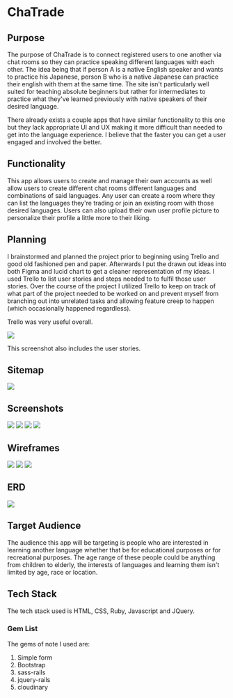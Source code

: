 # ChaTrade

## Purpose

The purpose of ChaTrade is to connect registered users to one another via chat rooms so they can practice speaking different languages with each other. The idea being that if person A is a native English speaker and wants to practice his Japanese, person B who is a native Japanese can practice their english with them at the same time. The site isn't particularly well suited for teaching absolute beginners but rather for intermediates to practice what they've learned previously with native speakers of their desired language.

There already exists a couple apps that have similar functionality to this one but they lack appropriate UI and UX making it more difficult than needed to get into the language experience. I believe that the faster you can get a user engaged and involved the better.

## Functionality

This app allows users to create and manage their own accounts as well allow users to create different chat rooms different languages and combinations of said languages. Any user can create a room where they can list the languages they're trading or join an existing room with those desired languages. Users can also upload their own user profile picture to personalize their profile a little more to their liking.

## Planning

I brainstormed and planned the project prior to beginning using Trello and good old fashioned pen and paper. Afterwards I put the drawn out ideas into both Figma and lucid chart to get a cleaner representation of my ideas. I used Trello to list user stories and steps needed to to fulfil those user stories. Over the course of the project I utilized Trello to keep on track of what part of the project needed to be worked on and prevent myself from branching out into unrelated tasks and allowing feature creep to happen (which occasionally happened regardless).

Trello was very useful overall.

<img src="docs/img/trello.jpg">

This screenshot also includes the user stories.

## Sitemap

<img src="docs/img/sitemap.png">

## Screenshots

<img src="docs/img/login.png">

<img src="docs/img/home.png">

<img src="docs/img/chatroom.png">

<img src="docs/img/account.png">


## Wireframes

<img src="docs/img/homewire.png">

<img src="docs/img/loginwire.png">

<img src="docs/img/chatwire.png">

## ERD

<img src="docs/img/erd.png">

## Target Audience 

The audience this app will be targeting is people who are interested in learning another language whether that be for educational purposes or for recreational purposes. The age range of these people could be anything from children to elderly, the interests of languages and learning them isn't limited by age, race or location.

## Tech Stack

The tech stack used is HTML, CSS, Ruby, Javascript and JQuery.

### Gem List

The gems of note I used are:
1. Simple form
2. Bootstrap
3. sass-rails
4. jquery-rails
5. cloudinary
